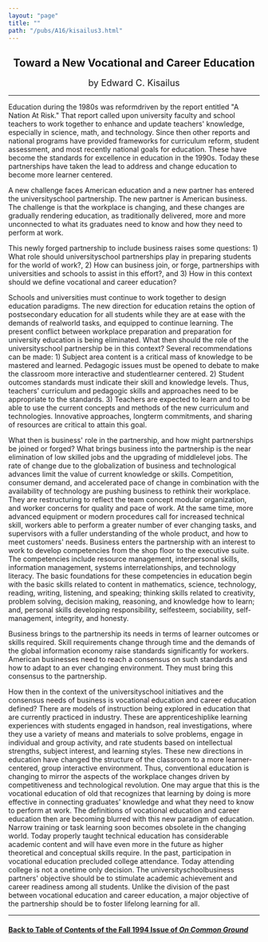 ```yaml
---
layout: "page"
title: ""
path: "/pubs/A16/kisailus3.html"
---
```

<main>
<center>
<h2>
Toward a New Vocational and Career Education</h2>
<p><font size="+1">by Edward C. Kisailus</font>
</p></center>
<hr/>
Education during the 1980s was reform­driven by the report entitled
"A Nation At Risk."  That report called upon university faculty and
school teachers to work together to enhance and update teachers'
knowledge, especially in science, math, and technology.  Since then  other
reports and national programs have provided frameworks for  curriculum
reform, student assessment, and most recently national  goals for
education.  These have become the standards for excellence  in education
in the 1990s.  Today these partnerships have taken the  lead to address
and change education to become more learner­ centered.
<p>
A new challenge faces American education and a new partner has  entered
the university­school partnership.  The new partner is  American
business.  The challenge is that the workplace is changing,  and these
changes are gradually rendering education, as traditionally  delivered,
more and more unconnected to what its graduates need to  know and how they
need to perform at work.
</p><p>
This newly forged partnership to include business raises some  questions:
1) What role should university­school partnerships play  in preparing
students for the world of work?, 2) How can business  join, or forge,
partnerships with universities and schools to assist in  this effort?, and
3) How in this context should we define vocational  and career education?
</p><p>
Schools and universities must continue to work together to design
education paradigms.  The new direction for education retains the  option
of post­secondary education for all students while they are at  ease
with the demands of real­world tasks, and equipped to continue
learning.  The present conflict between workplace preparation and
preparation for university education is being eliminated.  What then
should the role of the university­school partnership be in this
context?  Several recommendations can be made: 1) Subject area  content is
a critical mass of knowledge to be mastered and learned.   Pedagogic
issues must be opened to debate to make the classroom  more interactive
and student­learner centered.  2) Student outcomes  standards must
indicate their skill and knowledge levels.  Thus,  teachers' curriculum
and pedagogic skills and approaches need to be  appropriate to the
standards.  3) Teachers are expected to learn and  to be able to use the
current concepts and methods of the new  curriculum and technologies.
Innovative approaches, long­term  commitments, and sharing of
resources are critical to attain this goal.
</p><p>
What then is business' role in the  partnership, and how might
partnerships be joined or forged?  What  brings business into the
partnership is the near elimination of low­ skilled jobs and the
upgrading of middle­level jobs.  The rate of  change due to the
globalization of business and technological  advances limit the value of
current knowledge or skills.  Competition,  consumer demand, and
accelerated pace of change in combination  with the availability of
technology are pushing business to rethink  their workplace.  They are
restructuring to reflect the team concept­ modular organization, and
worker concerns for quality and pace of  work.  At the same time, more
advanced equipment or modern  procedures call for increased technical
skill, workers able to perform  a greater number of ever changing tasks,
and supervisors with a  fuller understanding of the whole product, and how
to meet  customers' needs.  Business enters the partnership with an
interest  to work to develop competencies from the shop floor to the
executive  suite.  The competencies include resource management,
interpersonal  skills, information management, systems interrelationships,
and  technology literacy.  The basic foundations for these competencies in
education begin with the basic skills related to content in  mathematics,
science, technology, reading, writing, listening, and  speaking; thinking
skills related to creativity, problem solving,  decision making,
reasoning, and knowledge how to learn; and,  personal skills developing
responsibility, self­esteem, sociability,  self­management,
integrity, and honesty.
</p><p>
Business brings to the  partnership its needs in terms of learner outcomes
or skills required.   Skill requirements change through time and the
demands of the  global information economy raise standards significantly
for workers.   American businesses need to reach a consensus on such
standards  and how to adapt to an ever changing environment.  They must
bring  this consensus to the partnership.  
</p><p>
How then in the context of the  university­school initiatives and the
consensus needs of business is  vocational education and career education
defined?  There are  models of instruction being explored in education
that are currently  practiced in industry.  These are
apprenticeship­like learning  experiences with students engaged in
hands­on, real investigations,  where they use a variety of means and
materials to solve problems,  engage in individual and group activity, and
rate students based on  intellectual strengths, subject interest, and
learning styles.  These  new directions in education have changed the
structure of the  classroom to a more learner­centered, group
interactive  environment.  Thus, conventional education is changing to
mirror the  aspects of the workplace changes driven by competitiveness and
technological revolution.  One may argue that this is the vocational
education of old that recognizes that learning by doing is more  effective
in connecting graduates' knowledge and what they need to  know to perform
at work.  The definitions of vocational education  and career education
then are becoming blurred with this new  paradigm of education. Narrow
training or task learning soon  becomes obsolete in the changing world.
Today properly taught  technical education has considerable academic
content and will have  even more in the future as higher theoretical and
conceptual skills  require. In the past, participation in vocational
education precluded  college attendance. Today attending college is not a
one­time only  decision.  The university­school­business
partners' objective should  be to stimulate academic achievement and
career readiness among  all students. Unlike the division of the past
between vocational  education and career education, a major objective of
the partnership  should be to foster lifelong learning for all. 
</p><hr/>
<h4><a href=".\">Back to
Table of Contents of the Fall 1994 Issue of <i>On Common
Ground</i></a>
</h4>
</main>